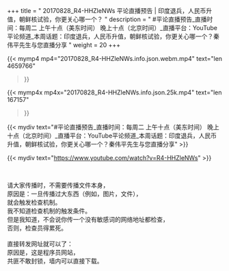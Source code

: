 +++
title = " 20170828_R4-HHZleNWs 平论直播预告  | 印度退兵，人民币升值，朝鲜核试验，你更关心哪一个？ "
description = " #平论直播预告_直播时间：每周二     上午十点（美东时间）     晚上十点（北京时间）_直播平台：YouTube平论频道_本周话题：印度退兵，人民币升值，朝鲜核试验，你更关心哪一个？秦伟平先生与您直播分享 "
weight = 20
+++

{{< mymp4 mp4="20170828_R4-HHZleNWs.info.json.webm.mp4" 
text="len 4659766"
>}}

{{< mymp4x  mp4x="20170828_R4-HHZleNWs.info.json.25k.mp4"
text="len 167157"
>}}


{{< mydiv text="#平论直播预告_直播时间：每周二     上午十点（美东时间）     晚上十点（北京时间）_直播平台：YouTube平论频道_本周话题：印度退兵，人民币升值，朝鲜核试验，你更关心哪一个？秦伟平先生与您直播分享" >}}
<br>

{{< mydiv text="https://www.youtube.com/watch?v=R4-HHZleNWs" >}}


<br>

请大家传播时，不需要传播文件本身，<br>
原因是：一旦传播过大东西（例如，图片，文件），<br>
就会触发检查机制。<br>
我不知道检查机制的触发条件。<br>
但是我知道，不会说你传一个没有敏感词的网络地址都检查，<br>
否则，检查员得累死。<br><br>
直接转发网址就可以了：<br>
原因是，这是程序员网站，<br>
共匪不敢封锁，墙内可以直接下载。


